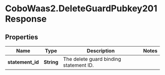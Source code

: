 # CoboWaas2.DeleteGuardPubkey201Response

## Properties

Name | Type | Description | Notes
------------ | ------------- | ------------- | -------------
**statement_id** | **String** | The delete guard binding statement ID. | 


